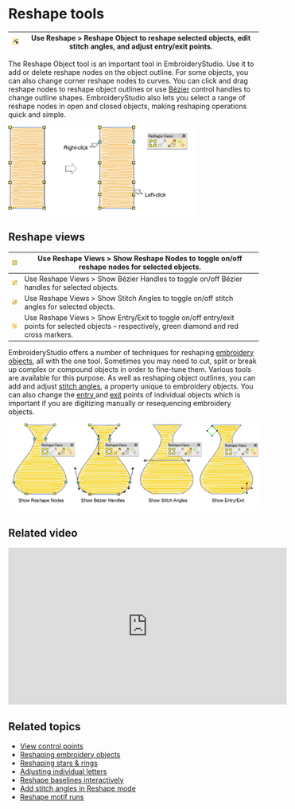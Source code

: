 # Reshape tools

| ![ReshapeObject.png](assets/ReshapeObject.png) | Use Reshape > Reshape Object to reshape selected objects, edit stitch angles, and adjust entry/exit points. |
| ---------------------------------------------- | ----------------------------------------------------------------------------------------------------------- |

The Reshape Object tool is an important tool in EmbroideryStudio. Use it to add or delete reshape nodes on the object outline. For some objects, you can also change corner reshape nodes to curves. You can click and drag reshape nodes to reshape object outlines or use [Bézier](../../glossary/glossary) control handles to change outline shapes. EmbroideryStudio also lets you select a range of reshape nodes in open and closed objects, making reshaping operations quick and simple.

![summary_-_edit00071.png](assets/summary_-_edit00071.png)

## Reshape views

| ![ShowReshapeNodes.png](assets/ShowReshapeNodes.png) | Use Reshape Views > Show Reshape Nodes to toggle on/off reshape nodes for selected objects.                                                      |
| ---------------------------------------------------- | ------------------------------------------------------------------------------------------------------------------------------------------------ |
| ![ShowHandles.png](assets/ShowHandles.png)           | Use Reshape Views > Show Bézier Handles to toggle on/off Bézier handles for selected objects.                                                    |
| ![ShowStitchAngles.png](assets/ShowStitchAngles.png) | Use Reshape Views > Show Stitch Angles to toggle on/off stitch angles for selected objects.                                                      |
| ![ShowEntryExit.png](assets/ShowEntryExit.png)       | Use Reshape Views > Show Entry/Exit to toggle on/off entry/exit points for selected objects – respectively, green diamond and red cross markers. |

EmbroideryStudio offers a number of techniques for reshaping [embroidery objects](../../glossary/glossary#embroidery-objects), all with the one tool. Sometimes you may need to cut, split or break up complex or compound objects in order to fine-tune them. Various tools are available for this purpose. As well as reshaping object outlines, you can add and adjust [stitch angles](../../glossary/glossary), a property unique to embroidery objects. You can also change the [entry ](../../glossary/glossary)and [exit](../../glossary/glossary#exit) points of individual objects which is important if you are digitizing manually or resequencing embroidery objects.

![summary_-_edit00074.png](assets/summary_-_edit00074.png)

## Related video

<iframe src="https://www.youtube.com/embed/j5-IPsbaQjg" frameborder="0" 
		 allow="accelerometer; autoplay; encrypted-media; gyroscope; picture-in-picture" 
		 allowfullscreen="" style="width: 560px; height: 315px;">

</iframe>

## Related topics

- [View control points](../../Modifying/reshape/View_control_points)
- [Reshaping embroidery objects](../../Modifying/reshape/Reshaping_embroidery_objects)
- [Reshaping stars & rings](../../Modifying/reshape/Reshaping_stars_rings)
- [Adjusting individual letters](../../Lettering/lettering_edit/Adjusting_individual_letters)
- [Reshape baselines interactively](../../Lettering/lettering_edit/Reshape_baselines_interactively)
- [Add stitch angles in Reshape mode](../../Quality/quality/Add_stitch_angles_in_Reshape_mode)
- [Reshape motif runs](../../Decorative/motifs/Reshape_motif_runs)
